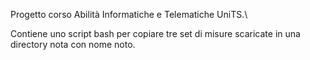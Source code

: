 Progetto corso Abilità Informatiche e Telematiche UniTS.\\

Contiene uno script bash per copiare tre set di misure scaricate in una directory nota con nome noto.
